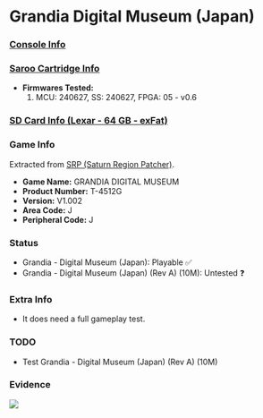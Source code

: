 # Grandia Digital Museum (Japan)

### [Console Info](../../../../../Info/Consoles/VA13/README.md)

### [Saroo Cartridge Info](../../../../../Info/Cartridges/RetroGameParadiseStore/1.32F/README.md)

- <b>Firmwares Tested:</b>
  1. MCU: 240627, SS: 240627, FPGA: 05 - v0.6

### [SD Card Info (Lexar - 64 GB - exFat)](../../../../../Info/SdCards/Lexar/64GB/exfat/README.md)

### Game Info

Extracted from [SRP (Saturn Region Patcher)](https://segaxtreme.net/resources/saturn-region-patcher.81/download).

- <b>Game Name:</b> GRANDIA DIGITAL MUSEUM
- <b>Product Number:</b> T-4512G
- <b>Version:</b> V1.002
- <b>Area Code:</b> J
- <b>Peripheral Code:</b> J

### Status

- Grandia - Digital Museum (Japan): Playable :white_check_mark:
- Grandia - Digital Museum (Japan) (Rev A) (10M): Untested :question:

### Extra Info

- It does need a full gameplay test.

### TODO

- Test Grandia - Digital Museum (Japan) (Rev A) (10M)

### Evidence

[![](https://img.youtube.com/vi/hxHHchfZ3Y0/0.jpg)](https://www.youtube.com/watch?v=hxHHchfZ3Y0)
